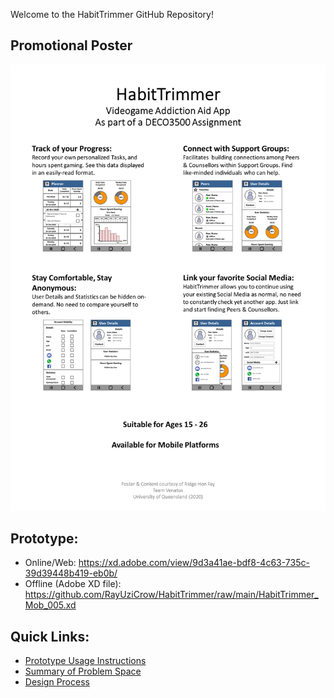 Welcome to the HabitTrimmer GitHub Repository!

## Promotional Poster
![](https://github.com/RayUziCrow/HabitTrimmer/blob/main/wiki/promo/poster.png)

## Prototype:
* Online/Web:
https://xd.adobe.com/view/9d3a41ae-bdf8-4c63-735c-39d39448b419-eb0b/
* Offline (Adobe XD file):
https://github.com/RayUziCrow/HabitTrimmer/raw/main/HabitTrimmer_Mob_005.xd

## Quick Links:
* [Prototype Usage Instructions](https://github.com/RayUziCrow/HabitTrimmer/wiki/Prototype-Usage-Instructions)
* [Summary of Problem Space](https://github.com/RayUziCrow/HabitTrimmer/wiki/Summary-of-Problem-Space)
* [Design Process](https://github.com/RayUziCrow/HabitTrimmer/wiki/Design-Process)
